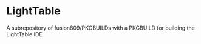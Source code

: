 # LightTable
A subrepository of fusion809/PKGBUILDs with a PKGBUILD for building the LightTable IDE.
